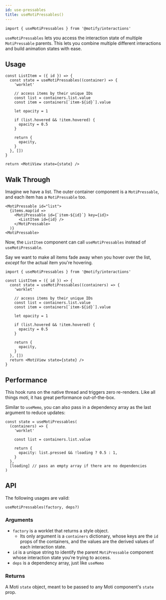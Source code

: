 ```yaml
---
id: use-pressables
title: useMotiPressables()
---
```


```tsx
import { useMotiPressables } from '@motify/interactions'
```

`useMotiPressables` lets you access the interaction state of multiple `MotiPressable` parents. This lets you combine multiple different interactions and build animation states with ease.

## Usage

```tsx
const ListItem = ({ id }) => {
  const state = useMotiPressables((container) => {
    'worklet'

    // access items by their unique IDs
    const list = containers.list.value
    const item = containers[`item-${id}`].value

    let opacity = 1

    if (list.hovered && !item.hovered) {
      opacity = 0.5
    }

    return {
      opacity,
    }
  }, [])
}

return <MotiView state={state} />
```

## Walk Through

Imagine we have a list. The outer container component is a `MotiPressable`, and each item has a `MotiPressable` too.

```tsx
<MotiPressable id="list">
  {items.map(id =>
    <MotiPressable id={`item-${id}`} key={id}>
      <ListItem id={id} />
    </MotiPressable>
  )}
<MotiPressable>
```

Now, the `ListItem` component can call `useMotiPressables` instead of `useMotiPressable`.

Say we want to make all items fade away when you hover over the list, _except_ for the actual item you're hovering.

```tsx
import { useMotiPressables } from '@motify/interactions'

const ListItem = ({ id }) => {
  const state = useMotiPressables((containers) => {
    'worklet'

    // access items by their unique IDs
    const list = containers.list.value
    const item = containers[`item-${id}`].value

    let opacity = 1

    if (list.hovered && !item.hovered) {
      opacity = 0.5
    }

    return {
      opacity,
    }
  }, [])
  return <MotiView state={state} />
}
```

## Performance

This hook runs on the native thread and triggers zero re-renders. Like all things moti, it has great performance out-of-the-box.

Similar to `useMemo`, you can also pass in a dependency array as the last argument to reduce updates:

```tsx
const state = useMotiPressables(
  (containers) => {
    'worklet'

    const list = containers.list.value

    return {
      opacity: list.pressed && !loading ? 0.5 : 1,
    }
  },
  [loading] // pass an empty array if there are no dependencies
)
```

## API

The following usages are valid:

```tsx
useMotiPressables(factory, deps?)
```

### Arguments

- `factory` is a worklet that returns a style object.
  - Its only argument is a `containers` dictionary, whose keys are the `id` props of the containers, and the values are the derived values of each interaction state.
- `id` is a unique string to identify the parent `MotiPressable` component whose interaction state you're trying to access.
- `deps` is a dependency array, just like `useMemo`

### Returns

A Moti `state` object, meant to be passed to any Moti component's `state` prop.
